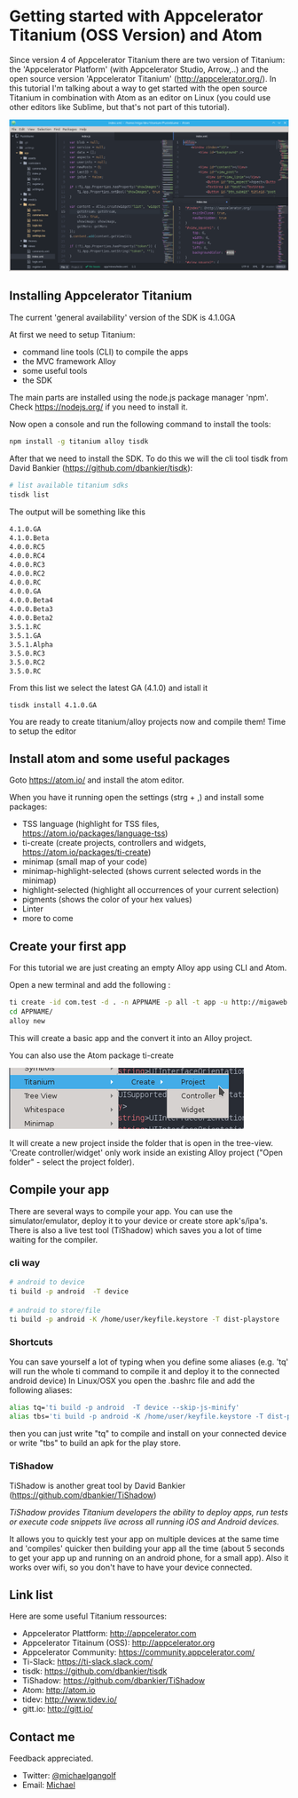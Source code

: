 # Getting started with Appcelerator Titanium (OSS Version) and Atom

Since version 4 of Appcelerator Titanium there are two version of Titanium: the 'Appcelerator Platform' (with Appcelerator Studio, Arrow,..) and the open source version 'Appcelerator Titanium' (http://appcelerator.org/).
In this tutorial I'm talking about a way to get started with the open source Titanium in combination with Atom as an editor on Linux (you could use other editors like Sublime, but that's not part of this tutorial).

![main view](images/main_view.png)

## Installing Appcelerator Titanium

The current 'general availability' version of the SDK is 4.1.0GA

At first we need to setup Titanium:
* command line tools (CLI) to compile the apps
* the MVC framework Alloy
* some useful tools
* the SDK

The main parts are installed using the node.js package manager 'npm'. Check https://nodejs.org/ if you need to install it.

Now open a console and run the following command to install the tools:

~~~ bash
npm install -g titanium alloy tisdk
~~~

After that we need to install the SDK. To do this we will the cli tool tisdk from David Bankier (https://github.com/dbankier/tisdk):

~~~bash
# list available titanium sdks
tisdk list
~~~

The output will be something like this

~~~
4.1.0.GA
4.1.0.Beta
4.0.0.RC5
4.0.0.RC4
4.0.0.RC3
4.0.0.RC2
4.0.0.RC
4.0.0.GA
4.0.0.Beta4
4.0.0.Beta3
4.0.0.Beta2
3.5.1.RC
3.5.1.GA
3.5.1.Alpha
3.5.0.RC3
3.5.0.RC2
3.5.0.RC
~~~

From this list we select the latest GA (4.1.0) and istall it

~~~
tisdk install 4.1.0.GA
~~~

You are ready to create titanium/alloy projects now and compile them! Time to setup the editor

## Install atom and some useful packages

Goto https://atom.io/ and install the atom editor.

When you have it running open the settings (strg + ,) and install some packages:

* TSS language (highlight for TSS files, https://atom.io/packages/language-tss)
* ti-create (create projects, controllers and widgets, https://atom.io/packages/ti-create)
* minimap (small map of your code)
* minimap-highlight-selected (shows current selected words in the minimap)
* highlight-selected (highlight all occurrences of your current selection)
* pigments (shows the color of your hex values)
* Linter
* more to come

## Create your first app

For this tutorial we are just creating an empty Alloy app using CLI and Atom.

Open a new terminal and add the following :
~~~bash
ti create -id com.test -d . -n APPNAME -p all -t app -u http://migaweb.de
cd APPNAME/
alloy new
~~~

This will create a basic app and the convert it into an Alloy project.

You can also use the Atom package ti-create

![main view](images/ti_create.png)

It will create a new project inside the folder that is open in the tree-view. 'Create controller/widget' only work inside an existing Alloy project ("Open folder" - select the project folder).

## Compile your app

There are several ways to compile your app. You can use the simulator/emulator, deploy it to your device or create store apk's/ipa's. There is also a live test tool (TiShadow) which saves you a lot of time waiting for the compiler.

### cli way


~~~bash
# android to device
ti build -p android  -T device

# android to store/file
ti build -p android -K /home/user/keyfile.keystore -T dist-playstore
~~~

### Shortcuts

You can save yourself a lot of typing when you define some aliases (e.g. 'tq' will run the whole ti command to compile it and deploy it to the connected android device)
In Linux/OSX you open the .bashrc file and add the following aliases:

~~~bash
alias tq='ti build -p android  -T device --skip-js-minify'
alias tbs='ti build -p android -K /home/user/keyfile.keystore -T dist-playstore'
~~~
then you can just write "tq" to compile and install on your connected device or write "tbs" to build an apk for the play store.

### TiShadow

TiShadow is another great tool by David Bankier (https://github.com/dbankier/TiShadow)

_TiShadow provides Titanium developers the ability to deploy apps, run tests or execute code snippets live across all running iOS and Android devices._

It allows you to quickly test your app on multiple devices at the same time and 'compiles' quicker then building your app all the time (about 5 seconds to get your app up and running on an android phone, for a small app). Also it works over wifi, so you don't have to have your device connected.


## Link list

Here are some useful Titanium ressources:

* Appcelerator Plattform: http://appcelerator.com
* Appcelerator Titainum (OSS): http://appcelerator.org
* Appcelerator Community: https://community.appcelerator.com/
* Ti-Slack: https://ti-slack.slack.com/
* tisdk: https://github.com/dbankier/tisdk
* TiShadow: https://github.com/dbankier/TiShadow
* Atom: http://atom.io
* tidev: http://www.tidev.io/
* gitt.io: http://gitt.io/

## Contact me

Feedback appreciated.

* Twitter: [@michaelgangolf](http://twitter.com/michaelgangolf)
* Email: [Michael](mailto:miga@migaweb.de)
